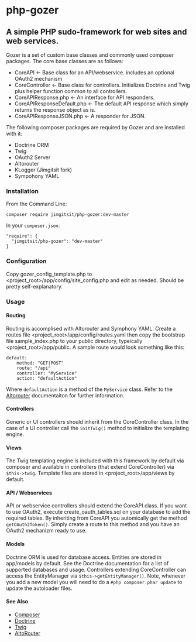 # php-gozer
## A simple PHP sudo-framework for web sites and web services.

Gozer is a set of custom base classes and commonly used composer packages. The core base classes are as follows:

- CoreAPI <- Base class for an API/webservice. includes an optional OAuth2 mechanism
- CoreController <- Base class for controllers. Initializes Doctrine and Twig plus helper function common to all controllers.
- CoreAPIResponse.php <- An interface for API responders.
- CoreAPIResponseDefault.php <- The default API response which simply returns the response object as is.
- CoreAPIResponseJSON.php <- A responder for JSON.

The following composer packages are required by Gozer and are installed with it:

- Doctrine ORM
- Twig
- OAuth2 Server
- Altorouter
- KLogger (Jimgitsit fork)
- Sympohony YAML

### Installation
From the Command Line:

	composer require jimgitsit/php-gozer:dev-master

In your `composer.json`:

	"require": {
	  "jimgitsit/php-gozer": "dev-master"
	}

### Configuration
Copy gozer_config_template.php to <project_root>/app/config/site_config.php and edit as needed. Should be pretty self-explanatory.

### Usage


#### Routing
Routing is accomplised with Altorouter and Symphony YAML. Create a routes file <project_root>/app/config/routes.yaml then copy the bootstrap file sample_index.php to your public directory, typeically <project_root>/app/public. A sample route would look something like this:
```
default:
    method: "GET|POST"
    route: "/api"
    controller: "MyService"
    action: "defaultAction"
```
Where `defaultAction` is a method of the `MyService` class. Refer to the [Altorouter](http://altorouter.com/) documentaiton for further information.

#### Controllers
Generic or UI controllers should inherit from the CoreController class. In the case of a UI controller call the `initTwig()` method to initialize the templating engine.

#### Views
The Twig templating engine is included with this framework by default via composer and available in controllers (that extend CoreController) via `$this->twig`. Template files are stored in <project_root>/app/views by default.

#### API / Webservices
API or webservice controllers should extend the CoreAPI class. If you want to use OAuth2, execute create_oauth_tables.sql on your database to add the required tables. By inheriting from CoreAPI you automically get the method `getOAuth2Token()`. Simply create a route to this method and you have an OAuth2 mechanizm ready to use.

#### Models
Doctrine ORM is used for database access. Entities are stored in app/models by default. See the Doctrine documentation for a list of supported databases and usage. Controllers extending CoreController can access the EntityManager via `$this->getEntityManager()`. Note, whenever you add a new model you will need to do a `#php composer.phar update` to update the autoloader files.

#### See Also
- [Composer](https://getcomposer.org/doc/)
- [Doctrine](http://docs.doctrine-project.org/projects/doctrine-orm/en/latest/)
- [Twig](http://twig.sensiolabs.org/documentation)
- [AltoRouter](https://github.com/dannyvankooten/AltoRouter)
